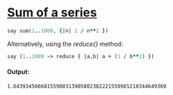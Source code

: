 [1]: http://rosettacode.org/wiki/Sum_of_a_series

# [Sum of a series][1]

```ruby
say sum(1..1000, {|n| 1 / n**2 })
```


Alternatively, using the _reduce{}_ method:

```ruby
say (1..1000 -> reduce { |a,b| a + (1 / b**2) })
```

#### Output:
```
1.64393456668155980313905802382221558965210344649369
```
